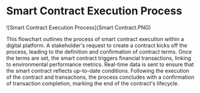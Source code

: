 # Smart Contract Execution Process

![Smart Contract Execution Process](Smart Contract.PNG)

This flowchart outlines the process of smart contract execution within a digital platform. A stakeholder's request to create a contract kicks off the process, leading to the definition and confirmation of contract terms. Once the terms are set, the smart contract triggers financial transactions, linking to environmental performance metrics. Real-time data is sent to ensure that the smart contract reflects up-to-date conditions. Following the execution of the contract and transactions, the process concludes with a confirmation of transaction completion, marking the end of the contract's lifecycle.
